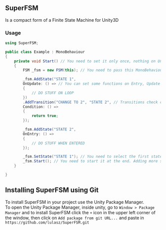## SuperFSM
Is a compact form of a Finite State Machine for Unity3D

### Usage
```C#
using SuperFSM;

public class Example : MonoBehaviour
{
    private void Start() // You need to set it only once, nothing on Unity's Update etc
    {
        FSM _fsm = new FSM(this); // You need to pass this MonoBehaviour

        _fsm.AddState("STATE 1",
        OnUpdate: () => // You can set some functions on Entry, Update and Exit of a state
        {
            // DO STUFF ON LOOP
        })
        .AddTransition("CHANGE TO 2", "STATE 2", // Transitions check constantly if they can transition to another state
        Condition: () =>
        {
            return true;
        });

        _fsm.AddState("STATE 2",
        OnEntry: () =>
        {
            // DO STUFF WHEN ENTERED
        });

        _fsm.SetState("STATE 1"); // You need to select the first state
        _fsm.Start(); // You need to start it at the end. Adding more states after starting is not recommended, but should work
    }

}

```

## Installing SuperFSM using Git
To install SuperFSM in your project use the Unity Package Manager.  
To open the Unity Package Manager, inside unity, go to `Window > Package Manager` and to install SuperFSM click the `+` icon in the upper left corner of the window, then click on `Add package from git URL...` and paste in `https://github.com/lulasz/SuperFSM.git`
